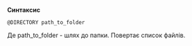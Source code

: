 **Синтаксис**
```
@DIRECTORY path_to_folder
```
Де path_to_folder - шлях до папки. Повертає список файлів.
